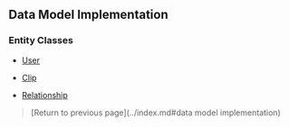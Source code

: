 ## Data Model Implementation

### Entity Classes

* [User](https://github.com/tunefull/tunefull-service/blob/master/src/main/java/edu/cnm/deepdive/tunefull/model/entity/User.java)

* [Clip](https://github.com/tunefull/tunefull-service/blob/master/src/main/java/edu/cnm/deepdive/tunefull/model/entity/Clip.java)

* [Relationship](https://github.com/tunefull/tunefull-service/blob/master/src/main/java/edu/cnm/deepdive/tunefull/model/entity/Relationship.java)



> [Return to previous page](../index.md#data model implementation)
